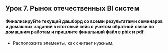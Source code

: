 ## Урок 7. Рынок отечественных BI систем
####  Финализируйте текущий дашборд со всеми результатами семинаров и домашних заданий в итоговый кейс с учетом обратной связи по домашним работам и пришлите финальный файл в pbix и pdf.
- Расположите элементы, как считает нужным.